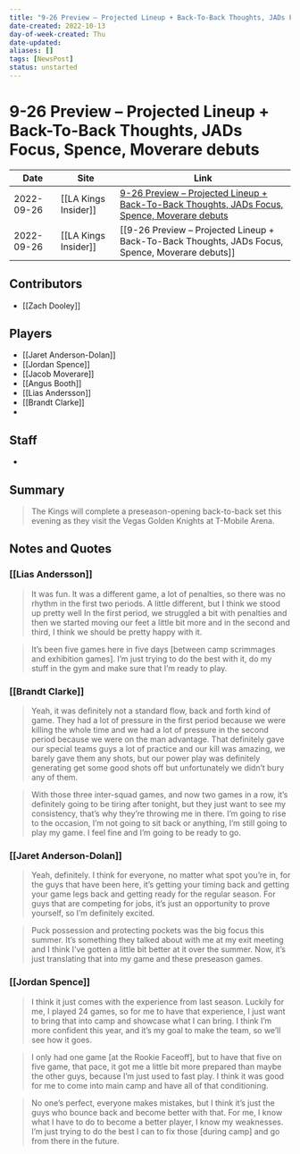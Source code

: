 ```yaml
---
title: "9-26 Preview – Projected Lineup + Back-To-Back Thoughts, JADs Focus, Spence, Moverare debuts"
date-created: 2022-10-13
day-of-week-created: Thu
date-updated: 
aliases: []
tags: [NewsPost]
status: unstarted
---
```


# 9-26 Preview – Projected Lineup + Back-To-Back Thoughts, JADs Focus, Spence, Moverare debuts

Date | Site | Link
---|---|---
2022-09-26 | [[LA Kings Insider]] | [9-26 Preview – Projected Lineup + Back-To-Back Thoughts, JADs Focus, Spence, Moverare debuts](http://lakingsinsider.com/2022/09/26/9-26-preview-projected-lineup-back-to-back-thoughts-jads-focus-spence-moverare-debuts/)
2022-09-26 | [[LA Kings Insider]] | [[9-26 Preview – Projected Lineup + Back-To-Back Thoughts, JADs Focus, Spence, Moverare debuts]]


## Contributors
- [[Zach Dooley]]


## Players
- [[Jaret Anderson-Dolan]]
- [[Jordan Spence]]
- [[Jacob Moverare]]
- [[Angus Booth]]
- [[Lias Andersson]]
- [[Brandt Clarke]]
- 


## Staff
- 


## Summary
> The Kings will complete a preseason-opening back-to-back set this evening as they visit the Vegas Golden Knights at T-Mobile Arena.


## Notes and Quotes
### [[Lias Andersson]]
>  It was fun. It was a different game, a lot of penalties, so there was no rhythm in the first two periods. A little different, but I think we stood up pretty well In the first period, we struggled a bit with penalties and then we started moving our feet a little bit more and in the second and third, I think we should be pretty happy with it.

> It’s been five games here in five days \[between camp scrimmages and exhibition games]. I’m just trying to do the best with it, do my stuff in the gym and make sure that I’m ready to play.



### [[Brandt Clarke]]
> Yeah, it was definitely not a standard flow, back and forth kind of game. They had a lot of pressure in the first period because we were killing the whole time and we had a lot of pressure in the second period because we were on the man advantage. That definitely gave our special teams guys a lot of practice and our kill was amazing, we barely gave them any shots, but our power play was definitely generating get some good shots off but unfortunately we didn’t bury any of them. 

> With those three inter-squad games, and now two games in a row, it’s definitely going to be tiring after tonight, but they just want to see my consistency, that’s why they’re throwing me in there. I’m going to rise to the occasion, I’m not going to sit back or anything, I’m still going to play my game. I feel fine and I’m going to be ready to go.

### [[Jaret Anderson-Dolan]]
> Yeah, definitely. I think for everyone, no matter what spot you’re in, for the guys that have been here, it’s getting your timing back and getting your game legs back and getting ready for the regular season. For guys that are competing for jobs, it’s just an opportunity to prove yourself, so I’m definitely excited.

> Puck possession and protecting pockets was the big focus this summer. It’s something they talked about with me at my exit meeting and I think I’ve gotten a little bit better at it over the summer. Now, it’s just translating that into my game and these preseason games.

### [[Jordan Spence]]
> I think it just comes with the experience from last season. Luckily for me, I played 24 games, so for me to have that experience, I just want to bring that into camp and showcase what I can bring. I think I’m more confident this year, and it’s my goal to make the team, so we’ll see how it goes.

> I only had one game \[at the Rookie Faceoff], but to have that five on five game, that pace, it got me a little bit more prepared than maybe the other guys, because I’m just used to fast play. I think it was good for me to come into main camp and have all of that conditioning.

> No one’s perfect, everyone makes mistakes, but I think it’s just the guys who bounce back and become better with that. For me, I know what I have to do to become a better player, I know my weaknesses. I’m just trying to do the best I can to fix those \[during camp] and go from there in the future.

